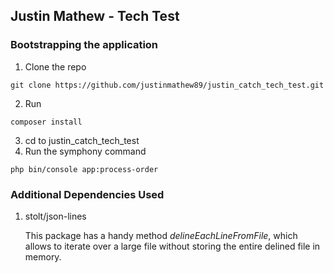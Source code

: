 ## Justin Mathew - Tech Test

### Bootstrapping the application

1. Clone the repo
~~~
git clone https://github.com/justinmathew89/justin_catch_tech_test.git
~~~

2. Run
~~~
composer install
~~~

3. cd to justin_catch_tech_test
4. Run the symphony command
~~~
php bin/console app:process-order
~~~


### Additional Dependencies Used

1. stolt/json-lines

    This package has a handy method *delineEachLineFromFile*, which allows 
to iterate over a large file without storing the entire delined file in memory.
